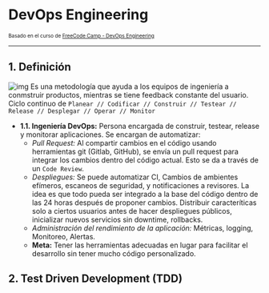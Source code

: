 # DevOps Engineering

<font size=1>
    Basado en el curso de <a href=https://www.youtube.com/watch?v=j5Zsa_eOXeY&ab_channel=freeCodeCamp.org>
    FreeCode Camp - DevOps Engineering
    </a>
</font>

----




## 1. Definición

![img](https://marvel-b1-cdn.bc0a.com/f00000000236551/dt-cdn.net/wp-content/uploads/2021/07/13429_ILL_DevOpsLoop.png)
Es una metodología que ayuda a los equipos de ingeniería a conmstruir productos, mientras se tiene feedback constante del usuario.
Ciclo continuo de `Planear // Codificar // Construir // Testear // Release // Desplegar // Operar // Monitor`

- **1.1. Ingeniería DevOps:** Persona encargada de construir, testear, release y monitorar aplicaciones. Se encargan de automatizar:
  - _Pull Request:_ Al compartir cambios en el código usando herramientas git (Gitlab, GitHub), se envía un pull request para integrar los cambios dentro del código actual. Esto se da a través de un `Code Review`.
  - _Despliegues:_ Se puede automatizar CI, Cambios de ambientes efímeros, escaneos de seguridad, y notificaciones a revisores. La idea es que todo pueda ser integrado a la base del código dentro de las 24 horas después de proponer cambios. Distribuir caracteríticas solo a ciertos usuarios antes de hacer despliegues públicos, inicializar nuevos servicios sin downtime, rollbacks.
  - _Administración del rendimiento de la aplicación:_ Métricas, logging, Monitoreo, Alertas.
  - __Meta:__ Tener las herramientas adecuadas en lugar para facilitar el desarrollo sin tener mucho código personalizado.

## 2. Test Driven Development (TDD)





